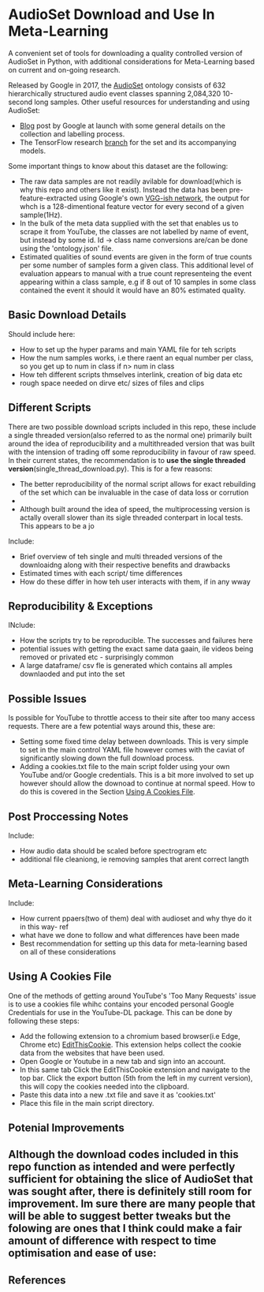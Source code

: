 # AudioSet Download and Use In Meta-Learning
A convenient set of tools for downloading a quality controlled version of AudioSet in Python, with additional considerations for Meta-Learning based on current and on-going research.


Released by Google in 2017, the [AudioSet](https://research.google.com/audioset/) ontology consists of 632 hierarchically structured audio event classes spanning 2,084,320 10-second long samples. Other useful resources for understanding and using AudioSet:
- [Blog](https://ai.googleblog.com/2017/03/announcing-audioset-dataset-for-audio.html) post by Google at launch with some general details on the collection and labelling process.
- The TensorFlow research [branch](https://github.com/tensorflow/models/tree/master/research/audioset#models-for-audioset-a-large-scale-dataset-of-audio-events) for the set and its accompanying models.

Some important things to know about this dataset are the following:
- The raw data samples are not readily avilable for download(which is why this repo and others like it exist). Instead the data has been pre-feature-extracted using Google's own [VGG-ish network](https://github.com/tensorflow/models/tree/master/research/audioset/vggish), the output for whch is a 128-dimentional feature vector for every second of a given sample(1Hz).
- In the bulk of the meta data supplied with the set that enables us to scrape it from YouTube, the classes are not labelled by name of event, but instead by some id. Id -> class name conversions are/can be done using the 'ontology.json' file.
- Estimated qualities of sound events are given in the form of true counts per some number of samples form a given class. This additional level of evaluation appears to manual with a true count representeing the event appearing within a class sample, e.g if 8 out of 10 samples in some class contained the event it should it would have an 80% estimated quality.


## Basic Download Details
Should include here:
- How to set up the hyper params and main YAML file for teh scripts
- How the num samples works, i.e there raent an equal number per class, so you get up to num in class if n> num in class
- How teh different scripts thmselves interlink, creation of big data etc
- rough space needed on dirve etc/ sizes of files and clips


## Different Scripts

There are two possible download scripts included in this repo, these include a single threaded version(also referred to as the normal one) primarily built around the idea of reproducibility and a multithreaded version that was built with the intension of trading off some reproducibility in favour of raw speed. In their current states, the recommendation is to **use the single threaded version**(single_thread_download.py). This is for a few reasons:
- The better reproducibility of the normal script allows for exact rebuilding of the set which can be invaluable in the case of data loss or corrution
- 
- Although built around the idea of speed, the multiprocessing version is actally overall slower than its sigle threaded conterpart in local tests. This appears to be a jo

Include:
- Brief overview of teh single and multi threaded versions of the downloaidng along with their respective benefits and drawbacks
- Estimated times with each script/ time differences
- How do these differ in how teh user interacts with them, if in any wway

## Reproducibility & Exceptions
INclude:
- How the scripts try to be reproducible. The successes and failures here
- potential issues with getting the exact same data gaain, ile videos being removed or privated etc - surprisingly common
- A large dataframe/ csv fle is generated which contains all amples downlaoded and put into the set

## Possible Issues
Is possible for YouTube to throttle access to their site after too many access requests. There are a few potential ways around this, these are:
- Setting some fixed time delay between downloads. This is very simple to set in the main control YAML file however comes with the caviat of significantly slowing down the full download process.
- Adding a cookies.txt file to the main script folder using your own YouTube and/or Google credentials. This is a bit more involved to set up however should allow the downoad to continue at normal speed. How to do this is covered in the Section  [Using A Cookies File](#markdown-Using-A-Cookies-File).

## Post Proccessing Notes
Include:
- How audio data should be scaled before spectrogram etc 
- additional file cleaniong, ie removing samples that arent correct langth

## Meta-Learning Considerations
Include:
- How current ppaers(two of them) deal with audioset and why thye do it in this way- ref
- what have we done to follow and what differences have been made
- Best recommendation for setting up this data for meta-learning based on all of these considerations

## Using A Cookies File

One of the methods of getting around YouTube's 'Too Many Requests' issue is to use a cookies file whihc contains your encoded personal Google Credentials for use in the YouTube-DL package. This can be done by following these steps:
- Add the following extension to a chromium based browser(i.e Edge, Chrome etc) [EditThisCookie](https://chrome.google.com/webstore/detail/editthiscookie/fngmhnnpilhplaeedifhccceomclgfbg). This extension helps collect the cookie data from the websites that have been used.
- Open Google or Youtube in a new tab and sign into an account.
- In this same tab Click the EditThisCookie extension and navigate to the top bar. Click the export button (5th from the left in my current version), this will copy the cookies needed into the clipboard.
- Paste this data into a new .txt file and save it as 'cookies.txt'
- Place this file in the main script directory.

## Potenial Improvements

Although the download codes included in this repo function as intended and were perfectly sufficient for obtaining the slice of AudioSet that was sought after, there is definitely still room for improvement. Im sure there are many people that will be able to suggest better tweaks but the folowing are ones that I think could make a fair amount of difference with respect to time optimisation and ease of use:
- 





## References
